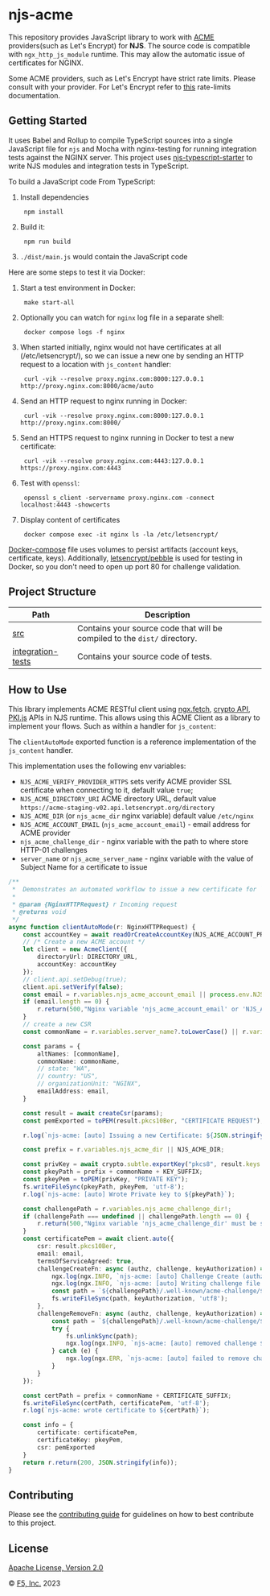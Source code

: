 # njs-acme

This repository provides JavaScript library to work with [ACME](https://datatracker.ietf.org/doc/html/rfc8555) providers(such as Let's Encrypt) for **NJS**. The source code is compatible with `ngx_http_js_module` runtime. This may allow the automatic issue of certificates for NGINX.

Some ACME providers, such as Let's Encrypt have strict rate limits. Please consult with your provider. For Let's Encrypt refer to [this](https://letsencrypt.org/docs/rate-limits/) rate-limits documentation.


## Getting Started

It uses Babel and Rollup to compile TypeScript sources into a single JavaScript file for `njs` and Mocha with nginx-testing for running integration tests against the NGINX server. This project uses [njs-typescript-starter](https://github.com/jirutka/njs-typescript-starter/tree/master) to write NJS modules and integration tests in TypeScript.

To build a JavaScript code From TypeScript:

1. Install dependencies

        npm install

1. Build it:

        npm run build

1. `./dist/main.js`  would contain the JavaScript code


Here are some steps to test it via Docker:

1. Start a test environment in Docker:

        make start-all

2. Optionally you can watch for `nginx` log file in a separate shell:

        docker compose logs -f nginx

3. When started initially, nginx would not have certificates at all (/etc/letsencrypt/), so we can issue a new one by sending an HTTP request to a location with `js_content` handler:

        curl -vik --resolve proxy.nginx.com:8000:127.0.0.1 http://proxy.nginx.com:8000/acme/auto

4. Send an HTTP request to nginx running in Docker:

        curl -vik --resolve proxy.nginx.com:8000:127.0.0.1 http://proxy.nginx.com:8000/

5. Send an HTTPS request to nginx running in Docker to test a new certificate:

        curl -vik --resolve proxy.nginx.com:4443:127.0.0.1 https://proxy.nginx.com:4443

6. Test with `openssl`:

        openssl s_client -servername proxy.nginx.com -connect localhost:4443 -showcerts

7. Display content of certificates

        docker compose exec -it nginx ls -la /etc/letsencrypt/

[Docker-compose](./docker-compose.yml) file uses volumes to persist artifacts (account keys, certificate, keys). Additionally, [letsencrypt/pebble](https://github.com/letsencrypt/pebble) is used for testing in Docker, so you don't need to open up port 80 for challenge validation.

## Project Structure

|                       Path              | Description |
| ----                                    | ------------|
| [src](src)                              | Contains your source code that will be compiled to the `dist/` directory. |
| [integration-tests](integration-tests)  | Contains your source code of tests. |

## How to Use

This library implements ACME RESTful client using [ngx.fetch](http://nginx.org/en/docs/njs/reference.html#ngx_fetch), [crypto API](http://nginx.org/en/docs/njs/reference.html#builtin_crypto), [PKI.js](https://pkijs.org/) APIs in NJS runtime. This allows using this ACME Client as a library to implement your flows. Such as within a handler for `js_content`:

The `clientAutoMode` exported function is a reference implementation of the `js_content` handler.

This implementation uses the following env variables:

   - `NJS_ACME_VERIFY_PROVIDER_HTTPS` sets verify ACME provider SSL certificate when connecting to it, default value `true`;
   - `NJS_ACME_DIRECTORY_URI` ACME directory URL, default value `https://acme-staging-v02.api.letsencrypt.org/directory`
   - `NJS_ACME_DIR` (or `njs_acme_dir` nginx variable)  default value `/etc/nginx`
   - `NJS_ACME_ACCOUNT_EMAIL` (`njs_acme_account_email`) - email address for ACME provider
   - `njs_acme_challenge_dir` - nginx variable with the path to where store HTTP-01 challenges
   - `server_name` or `njs_acme_server_name` - nginx variable with the value of Subject Name for a certificate to issue


```TypeScript
/**
 *  Demonstrates an automated workflow to issue a new certificate for `r.variables.server_name`
 *
 * @param {NginxHTTPRequest} r Incoming request
 * @returns void
 */
async function clientAutoMode(r: NginxHTTPRequest) {
    const accountKey = await readOrCreateAccountKey(NJS_ACME_ACCOUNT_PRIVATE_JWK);
    // /* Create a new ACME account */
    let client = new AcmeClient({
        directoryUrl: DIRECTORY_URL,
        accountKey: accountKey
    });
    // client.api.setDebug(true);
    client.api.setVerify(false);
    const email = r.variables.njs_acme_account_email || process.env.NJS_ACME_ACCOUNT_EMAIL
    if (email.length == 0) {
        r.return(500,"Nginx variable 'njs_acme_account_email' or 'NJS_ACME_ACCOUNT_EMAIL' environment variable must be set")
    }
    // create a new CSR
    const commonName = r.variables.server_name?.toLowerCase() || r.variables.njs_acme_server_name

    const params = {
        altNames: [commonName],
        commonName: commonName,
        // state: "WA",
        // country: "US",
        // organizationUnit: "NGINX",
        emailAddress: email,
    }

    const result = await createCsr(params);
    const pemExported = toPEM(result.pkcs10Ber, "CERTIFICATE REQUEST");

    r.log(`njs-acme: [auto] Issuing a new Certificate: ${JSON.stringify(params)}`);

    const prefix = r.variables.njs_acme_dir || NJS_ACME_DIR;

    const privKey = await crypto.subtle.exportKey("pkcs8", result.keys.privateKey);
    const pkeyPath = prefix + commonName + KEY_SUFFIX;
    const pkeyPem = toPEM(privKey, "PRIVATE KEY");
    fs.writeFileSync(pkeyPath, pkeyPem, 'utf-8');
    r.log(`njs-acme: [auto] Wrote Private key to ${pkeyPath}`);

    const challengePath = r.variables.njs_acme_challenge_dir!;
    if (challengePath === undefined || challengePath.length == 0) {
        r.return(500,"Nginx variable 'njs_acme_challenge_dir' must be set");
    }
    const certificatePem = await client.auto({
        csr: result.pkcs10Ber,
        email: email,
        termsOfServiceAgreed: true,
        challengeCreateFn: async (authz, challenge, keyAuthorization) => {
            ngx.log(ngx.INFO, `njs-acme: [auto] Challenge Create (authz='${JSON.stringify(authz)}', challenge='${JSON.stringify(challenge)}', keyAuthorization='${keyAuthorization}')`);
            ngx.log(ngx.INFO, `njs-acme: [auto] Writing challenge file so nginx can serve it via .well-known/acme-challenge/${challenge.token}`);
            const path = `${challengePath}/.well-known/acme-challenge/${challenge.token}`;
            fs.writeFileSync(path, keyAuthorization, 'utf8');
        },
        challengeRemoveFn: async (authz, challenge, keyAuthorization) => {
            const path = `${challengePath}/.well-known/acme-challenge/${challenge.token}`;
            try {
                fs.unlinkSync(path);
                ngx.log(ngx.INFO, `njs-acme: [auto] removed challenge ${path}`);
            } catch (e) {
                ngx.log(ngx.ERR, `njs-acme: [auto] failed to remove challenge ${path}`);
            }
        }
    });

    const certPath = prefix + commonName + CERTIFICATE_SUFFIX;
    fs.writeFileSync(certPath, certificatePem, 'utf-8');
    r.log(`njs-acme: wrote certificate to ${certPath}`);

    const info = {
        certificate: certificatePem,
        certificateKey: pkeyPem,
        csr: pemExported
    }
    return r.return(200, JSON.stringify(info));
}
```

## Contributing

Please see the [contributing guide](https://github.com/nginxinc/njs-acme-experemental/blob/main/CONTRIBUTING.md) for guidelines on how to best contribute to this project.

## License

[Apache License, Version 2.0](https://github.com/nginxinc/njs-acme-experemental/blob/main/LICENSE)

&copy; [F5, Inc.](https://www.f5.com/) 2023
